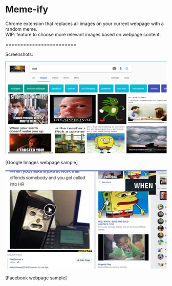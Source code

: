 # Meme-ify
Chrome extension that replaces all images on your current webpage with a random meme. <br>
WIP: feature to choose more relevant images based on webpage content.

========================

Screenshots:

![Alt text](Memeify-1.png)
<br><br>[Google Images webpage sample]<br><br>
![Alt text](Memeify-2.png)
<br><br>[Facebook webpage sample]<br><br>
